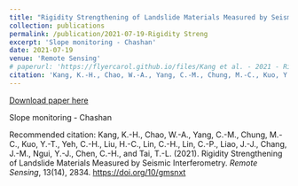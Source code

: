 ```yaml
---
title: "Rigidity Strengthening of Landslide Materials Measured by Seismic Interferometry"
collection: publications
permalink: /publication/2021-07-19-Rigidity Streng
excerpt: 'Slope monitoring - Chashan'
date: 2021-07-19
venue: 'Remote Sensing'
# paperurl: 'https://flyercarol.github.io/files/Kang et al. - 2021 - Rigidity Strengthening of Landslide Materials Meas.pdf'
citation: 'Kang, K.-H., Chao, W.-A., Yang, C.-M., Chung, M.-C., Kuo, Y.-T., Yeh, C.-H., Liu, H.-C., Lin, C.-H., Lin, C.-P., Liao, J.-J., Chang, J.-M., Ngui, Y.-J., Chen, C.-H., and Tai, T.-L. (2021). Rigidity Strengthening of Landslide Materials Measured by Seismic Interferometry. <i>Remote Sensing</i>, 13(14), 2834. https://doi.org/10/gmsnxt'
---
```


<a href='https://flyercarol.github.io/files/Kang et al. - 2021 - Rigidity Strengthening of Landslide Materials Meas.pdf'>Download paper here</a>

Slope monitoring - Chashan

Recommended citation: Kang, K.-H., Chao, W.-A., Yang, C.-M., Chung, M.-C., Kuo, Y.-T., Yeh, C.-H., Liu, H.-C., Lin, C.-H., Lin, C.-P., Liao, J.-J., Chang, J.-M., Ngui, Y.-J., Chen, C.-H., and Tai, T.-L. (2021). Rigidity Strengthening of Landslide Materials Measured by Seismic Interferometry. <i>Remote Sensing</i>, 13(14), 2834. https://doi.org/10/gmsnxt

<br><script type="text/javascript" src="https://cdnjs.buymeacoffee.com/1.0.0/button.prod.min.js" data-name="bmc-button" data-slug="flyercarol" data-color="#FFDD00" data-emoji=""  data-font="Cookie" data-text="Buy me a coffee" data-outline-color="#000000" data-font-color="#000000" data-coffee-color="#ffffff" ></script>
